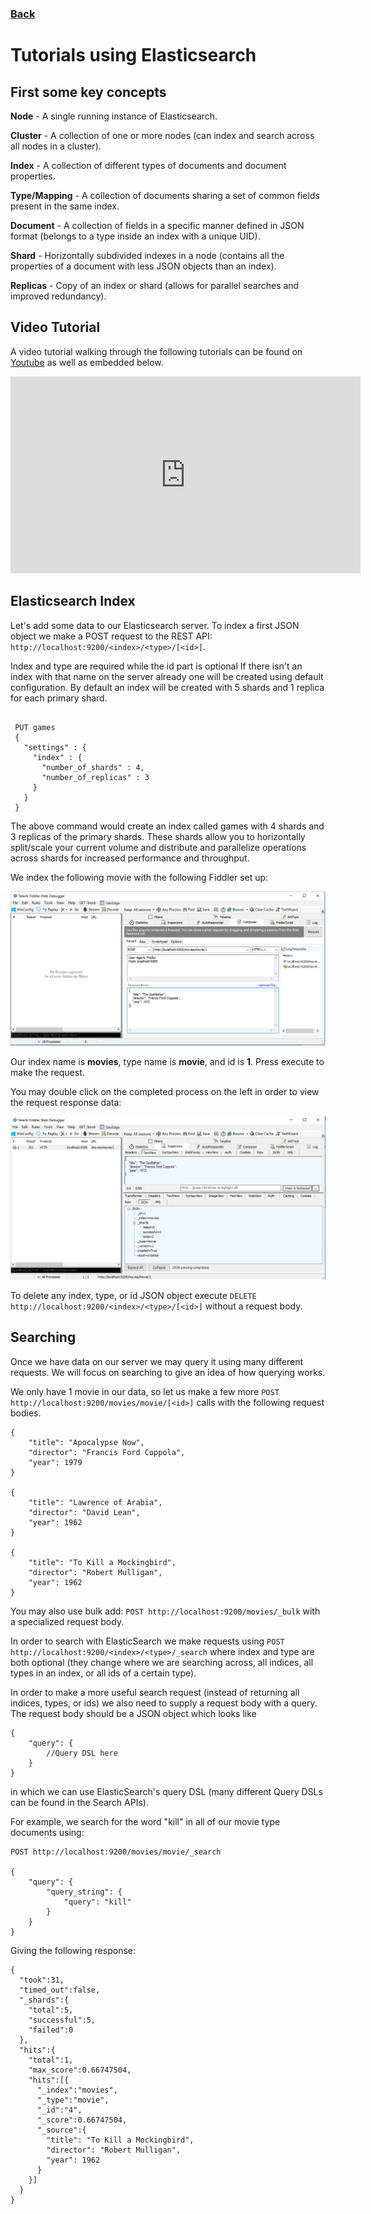 ### <a href="https://ysu-csis-se.github.io/csci-5802-tooldemo-elasticsearch/">Back</a>

# Tutorials using Elasticsearch

## First some key concepts

**Node** - A single running instance of Elasticsearch.

**Cluster** - A collection of one or more nodes (can index and search across all nodes in a cluster).

**Index** - A collection of different types of documents and document properties.

**Type/Mapping** - A collection of documents sharing a set of common fields present in the same index.

**Document** - A collection of fields in a specific manner defined in JSON format (belongs to a type inside an index with a unique UID).

**Shard** - Horizontally subdivided indexes in a node (contains all the properties of a document with less JSON objects than an index).

**Replicas** - Copy of an index or shard (allows for parallel searches and improved redundancy).

## Video Tutorial
A video tutorial walking through the following tutorials can be found on [Youtube](https://www.youtube.com/watch?v=052AIXklNHU&feature=youtu.be) as well as embedded below.
<iframe width="560" height="315" src="https://www.youtube.com/embed/052AIXklNHU" frameborder="0" allowfullscreen></iframe>

## Elasticsearch Index
Let's add some data to our Elasticsearch server. To index a first JSON object we make a POST request to the REST API: `http://localhost:9200/<index>/<type>/[<id>]`.

Index and type are required while the id part is optional If there isn't an index with that name on the server already one will be created using default configuration. By default an index will be created with 5 shards and 1 replica for each primary shard.

```

 PUT games
 {
   "settings" : {
     "index" : {
       "number_of_shards" : 4,
       "number_of_replicas" : 3
     }
   }
 }
```

The above command would create an index called games with 4 shards and 3 replicas of the primary shards. These shards allow you to horizontally split/scale your current volume and distribute and parallelize operations across shards for increased performance and throughput.

We index the following movie with the following Fiddler set up:

![Fiddler Index](/images/fiddlerindex.png)

Our index name is **movies**, type name is **movie**, and id is **1**. Press execute to make the request.

You may double click on the completed process on the left in order to view the request response data:

![Fiddler Index Response](/images/fiddlerindexresponse.png)

To delete any index, type, or id JSON object execute `DELETE http://localhost:9200/<index>/<type>/[<id>]` without a request body.

## Searching
Once we have data on our server we may query it using many different requests. We will focus on searching to give an idea of how querying works.

We only have 1 movie in our data, so let us make a few more `POST http://localhost:9200/movies/movie/[<id>]` calls with the following request bodies.

```
{
    "title": "Apocalypse Now",
    "director": "Francis Ford Coppola",
    "year": 1979
}

{
    "title": "Lawrence of Arabia",
    "director": "David Lean",
    "year": 1962
}

{
    "title": "To Kill a Mockingbird",
    "director": "Robert Mulligan",
    "year": 1962
}
```

You may also use bulk add: `POST http://localhost:9200/movies/_bulk` with a specialized request body.

In order to search with ElasticSearch we make requests using `POST http://localhost:9200/<index>/<type>/_search` where index and type are both optional (they change where we are searching across, all indices, all types in an index, or all ids of a certain type).

In order to make a more useful search request (instead of returning all indices, types, or ids) we also need to supply a request body with a query. The request body should be a JSON object which looks like

```
{
    "query": {
        //Query DSL here
    }
}
```

in which we can use ElasticSearch's query DSL (many different Query DSLs can be found in the Search APIs).

For example, we search for the word "kill" in all of our movie type documents using:

```
POST http://localhost:9200/movies/movie/_search

{
    "query": {
        "query_string": {
            "query": "kill"
        }
    }
}
```

Giving the following response:

```
{
  "took":31,
  "timed_out":false,
  "_shards":{
    "total":5,
    "successful":5,
    "failed":0
  },
  "hits":{
    "total":1,
    "max_score":0.66747504,
    "hits":[{
      "_index":"movies",
      "_type":"movie",
      "_id":"4",
      "_score":0.66747504,
      "_source":{
        "title": "To Kill a Mockingbird",
        "director": "Robert Mulligan",
        "year": 1962
      }
    }]
  }
}
```
